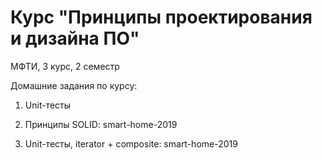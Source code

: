 # Курс "Принципы проектирования и дизайна ПО"

МФТИ, 3 курс, 2 семестр

Домашние задания по курсу:

1. Unit-тесты

2. Принципы SOLID: smart-home-2019

3. Unit-тесты, iterator + composite: smart-home-2019
